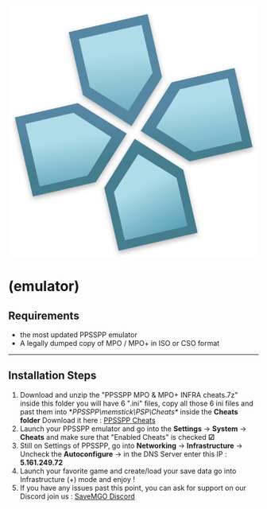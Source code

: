 ![PPSSPP Logo](../assets/PPSSPP_logo.svg.png)
# (emulator)

## Requirements
- the most updated PPSSPP emulator
- A legally dumped copy of MPO / MPO+ in ISO or CSO format

---

## Installation Steps
1. Download and unzip the "PPSSPP MPO & MPO+ INFRA cheats.7z" inside this folder you will have 6 ".ini" files, copy all those 6 ini files and past them into **PPSSPP\memstick\PSP\Cheats\** inside the **Cheats folder** Download it here : [PPSSPP Cheats](https://github.com/snakeswiss/Tutorial-setting-up-MPO-MPO-Online/raw/main/assets/PPSSPP%20MPO%20%26%20MPO%2B%20INFRA%20cheats.7z)
2. Launch your PPSSPP emulator and go into the **Settings** -> **System** -> **Cheats** and make sure that "Enabled Cheats" is checked **☑**
3. Still on Settings of PPSSPP, go into **Networking** -> **Infrastructure** -> Uncheck the **Autoconfigure** -> in the DNS Server enter this IP : **5.161.249.72**
4. Launch your favorite game and create/load your save data go into Infrastructure (+) mode and enjoy !
5. If you have any issues past this point, you can ask for support on our Discord join us : [SaveMGO Discord](https://discord.gg/mgo2pc)
